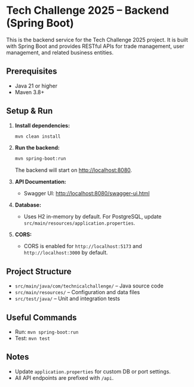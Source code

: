# Tech Challenge 2025 – Backend (Spring Boot)

This is the backend service for the Tech Challenge 2025 project. It is built with Spring Boot and provides RESTful APIs for trade management, user management, and related business entities.

## Prerequisites
- Java 21 or higher
- Maven 3.8+

## Setup & Run

1. **Install dependencies:**
   ```sh
   mvn clean install
   ```
2. **Run the backend:**
   ```sh
   mvn spring-boot:run
   ```
   The backend will start on [http://localhost:8080](http://localhost:8080).

3. **API Documentation:**
   - Swagger UI: [http://localhost:8080/swagger-ui.html](http://localhost:8080/swagger-ui.html)

4. **Database:**
   - Uses H2 in-memory by default. For PostgreSQL, update `src/main/resources/application.properties`.

5. **CORS:**
   - CORS is enabled for `http://localhost:5173` and `http://localhost:3000` by default.

## Project Structure
- `src/main/java/com/technicalchallenge/` – Java source code
- `src/main/resources/` – Configuration and data files
- `src/test/java/` – Unit and integration tests

## Useful Commands
- Run: `mvn spring-boot:run`
- Test: `mvn test`

## Notes
- Update `application.properties` for custom DB or port settings.
- All API endpoints are prefixed with `/api`.

